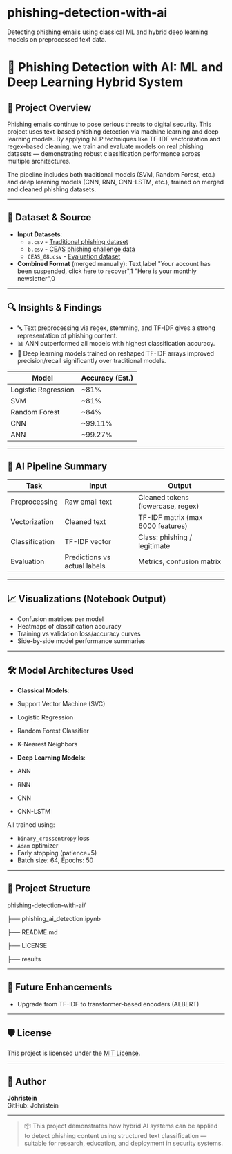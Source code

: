 # phishing-detection-with-ai  
Detecting phishing emails using classical ML and hybrid deep learning models on preprocessed text data.

# 🎯 Phishing Detection with AI: ML and Deep Learning Hybrid System

## 📌 Project Overview  
Phishing emails continue to pose serious threats to digital security. This project uses text-based phishing detection via machine learning and deep learning models. By applying NLP techniques like TF-IDF vectorization and regex-based cleaning, we train and evaluate models on real phishing datasets — demonstrating robust classification performance across multiple architectures.

The pipeline includes both traditional models (SVM, Random Forest, etc.) and deep learning models (CNN, RNN, CNN-LSTM, etc.), trained on merged and cleaned phishing datasets.

---

## 📂 Dataset & Source

- **Input Datasets**:
  - `a.csv` - [Traditional phishing dataset](https://www.kaggle.com/datasets/subhajournal/phishingemails)
  - `b.csv` - [CEAS phishing challenge data](https://www.kaggle.com/datasets/naserabdullahalam/phishing-email-dataset/data?select=phishing_email.csv)
  - `CEAS_08.csv` - [Evaluation dataset](https://www.kaggle.com/datasets/naserabdullahalam/phishing-email-dataset/data?select=CEAS_08.csv)
- **Combined Format** (merged manually):
Text,label
"Your account has been suspended, click here to recover",1
"Here is your monthly newsletter",0


---

## 🔍 Insights & Findings

- 🔤 Text preprocessing via regex, stemming, and TF-IDF gives a strong representation of phishing content.
- 📊 ANN outperformed all models with highest classification accuracy.
- 🧠 Deep learning models trained on reshaped TF-IDF arrays improved precision/recall significantly over traditional models.

| Model                  | Accuracy (Est.) |
|------------------------|-----------------|
| Logistic Regression    | ~81%            |
| SVM                    | ~81%            |
| Random Forest          | ~84%            |
| CNN                    | ~99.11%         |
| ANN                    | ~99.27%         |

---

## 🤖 AI Pipeline Summary

| Task                   | Input                            | Output                           |
|------------------------|----------------------------------|----------------------------------|
| Preprocessing          | Raw email text                   | Cleaned tokens (lowercase, regex)|
| Vectorization          | Cleaned text                     | TF-IDF matrix (max 6000 features)|
| Classification         | TF-IDF vector                    | Class: phishing / legitimate     |
| Evaluation             | Predictions vs actual labels     | Metrics, confusion matrix        |

---

## 📈 Visualizations (Notebook Output)

- Confusion matrices per model
- Heatmaps of classification accuracy
- Training vs validation loss/accuracy curves
- Side-by-side model performance summaries

---

## 🛠️ Model Architectures Used

- **Classical Models**:
- Support Vector Machine (SVC)
- Logistic Regression
- Random Forest Classifier
- K-Nearest Neighbors

- **Deep Learning Models**:
- ANN
- RNN
- CNN
- CNN-LSTM

All trained using:
- `binary_crossentropy` loss
- `Adam` optimizer
- Early stopping (patience=5)
- Batch size: 64, Epochs: 50

---

## 📁 Project Structure
phishing-detection-with-ai/

├── phishing_ai_detection.ipynb

├── README.md

├── LICENSE

├── results

---

## 🔮 Future Enhancements

- Upgrade from TF-IDF to transformer-based encoders (ALBERT)

---

## 🛡️ License

This project is licensed under the [MIT License](./LICENSE).

---

## 👤 Author

**Johristein**  
GitHub: Johristein

---

> 📦 This project demonstrates how hybrid AI systems can be applied to detect phishing content using structured text classification — suitable for research, education, and deployment in security systems.
